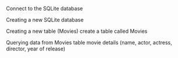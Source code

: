 Connect to the SQLite database

Creating a new SQLite database

Creating a new table (Movies)
               create a table called Movies
               
Querying data from Movies table
             movie details (name, actor, actress, director, year of release)
             
              
